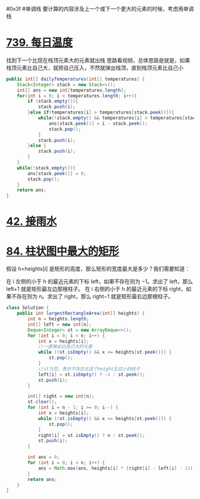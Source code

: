 #0x3f  #单调栈 
要计算的内容涉及上一个或下一个更大的元素的时候，考虑用单调栈
# [739. 每日温度](https://leetcode.cn/problems/daily-temperatures/)

找到下一个比现在栈顶元素大的元素就出栈
思路看视频，总体思路是就是，如果栈顶元素比自己大，就把自己压入，不然就弹出栈顶，直到栈顶元素比自己小
```java
public int[] dailyTemperatures(int[] temperatures) {  
    Stack<Integer> stack = new Stack<>();  
    int[] ans = new int[temperatures.length];  
    for(int i = 0; i < temperatures.length; i++){  
        if (stack.empty()){  
            stack.push(i);  
        }else if(temperatures[i] > temperatures[stack.peek()]){  
            while(!stack.empty() && temperatures[i] > temperatures[stack.peek()]){  
                ans[stack.peek()] = i - stack.peek();  
                stack.pop();  
            }  
            stack.push(i);  
        }else {  
            stack.push(i);  
        }  
    }  
    while(!stack.empty()){  
        ans[stack.peek()] = 0;  
        stack.pop();  
    }  
    return ans;  
}
```

# [42. 接雨水](https://leetcode.cn/problems/trapping-rain-water/)


# [84. 柱状图中最大的矩形](https://leetcode.cn/problems/largest-rectangle-in-histogram/)
假设 h=heights[i] 是矩形的高度，那么矩形的宽度最大是多少？我们需要知道：

在 i 左侧的小于 h 的最近元素的下标 left，如果不存在则为 −1。求出了 left，那么 left+1 就是矩形最左边那根柱子。
在 i 右侧的小于 h 的最近元素的下标 right，如果不存在则为 n。求出了 right，那么 right−1 就是矩形最右边那根柱子。

```java
class Solution {
    public int largestRectangleArea(int[] heights) {
        int n = heights.length;
        int[] left = new int[n];
        Deque<Integer> st = new ArrayDeque<>();
        for (int i = 0; i < n; i++) {
            int x = heights[i];
            //一直弹出比自己大的元素
            while (!st.isEmpty() && x <= heights[st.peek()]) {
                st.pop();
            }
            //st为空，表示不存在比这个height左边小的柱子
            left[i] = st.isEmpty() ? -1 : st.peek();
            st.push(i);
        }

        int[] right = new int[n];
        st.clear();
        for (int i = n - 1; i >= 0; i--) {
            int x = heights[i];
            while (!st.isEmpty() && x <= heights[st.peek()]) {
                st.pop();
            }
            right[i] = st.isEmpty() ? n : st.peek();
            st.push(i);
        }

        int ans = 0;
        for (int i = 0; i < n; i++) {
            ans = Math.max(ans, heights[i] * (right[i] - left[i] - 1));
        }
        return ans;
    }
}
```